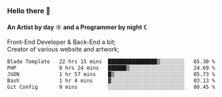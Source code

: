 ### Hello there 👋
#### An Artist by day ☼ and a Programmer by night ☾

Front-End Developer & Back-End a bit;<br>
Creator of various website and artwork;

<!--START_SECTION:waka-->

```txt
Blade Template   22 hrs 15 mins  ████████████████▒░░░░░░░░   65.30 %
PHP              8 hrs 24 mins   ██████▒░░░░░░░░░░░░░░░░░░   24.69 %
JSON             1 hr 57 mins    █▒░░░░░░░░░░░░░░░░░░░░░░░   05.73 %
Bash             1 hr 4 mins     ▓░░░░░░░░░░░░░░░░░░░░░░░░   03.13 %
Git Config       9 mins          ░░░░░░░░░░░░░░░░░░░░░░░░░   00.45 %
```

<!--END_SECTION:waka-->

<!--unk0e-ctrlmd-blitzh-Klöggr-https://codepen.io/nikillpop/pen/VdJjJW-->
